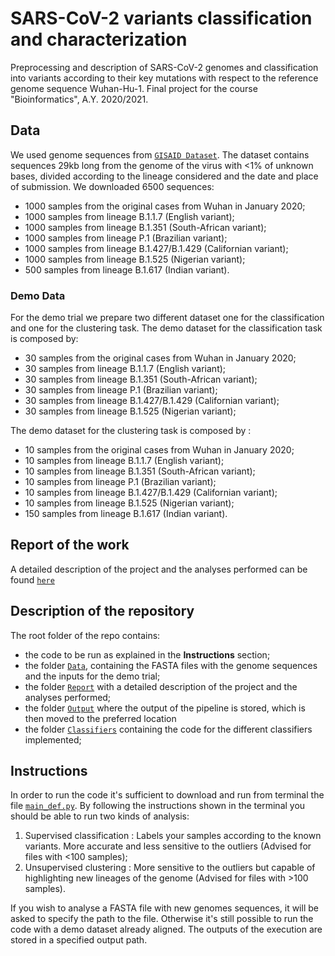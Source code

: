 # SARS-CoV-2 variants classification and characterization
Preprocessing and description of SARS-CoV-2 genomes and classification into variants according to their key mutations with respect to the reference genome sequence Wuhan-Hu-1.
Final project for the course "Bioinformatics", A.Y. 2020/2021.

## Data
We used genome sequences from [`GISAID Dataset`](https://www.gisaid.org/). The dataset contains sequences 29kb long from the genome of the virus with <1% of unknown bases, divided according to the lineage considered and the date and place of submission. We downloaded 6500 sequences:
* 1000 samples from the original cases from Wuhan in January 2020;
* 1000 samples from lineage B.1.1.7 (English variant);
* 1000 samples from lineage B.1.351 (South-African variant);
* 1000 samples from lineage P.1 (Brazilian variant);
* 1000 samples from lineage B.1.427/B.1.429 (Californian variant);
* 1000 samples from lineage B.1.525 (Nigerian variant);
* 500 samples from lineage B.1.617 (Indian variant).
### Demo Data
For the demo trial we prepare two different dataset one for the classification and one for the clustering task.
The demo dataset for the classification task is composed by:

* 30 samples from the original cases from Wuhan in January 2020;
* 30 samples from lineage B.1.1.7 (English variant);
* 30 samples from lineage B.1.351 (South-African variant);
* 30 samples from lineage P.1 (Brazilian variant);
* 30 samples from lineage B.1.427/B.1.429 (Californian variant);
* 30 samples from lineage B.1.525 (Nigerian variant);
 
The demo dataset for the clustering task is composed by :

* 10 samples from the original cases from Wuhan in January 2020;
* 10 samples from lineage B.1.1.7 (English variant);
* 10 samples from lineage B.1.351 (South-African variant);
* 10 samples from lineage P.1 (Brazilian variant);
* 10 samples from lineage B.1.427/B.1.429 (Californian variant);
* 10 samples from lineage B.1.525 (Nigerian variant);
* 150 samples from lineage B.1.617 (Indian variant).



## Report of the work
A detailed description of the project and the analyses performed can be found [`here`](./Report/Report.pdf)

## Description of the repository
The root folder of the repo contains:
* the code to be run as explained in the **Instructions** section;
* the folder [`Data`](./Data), containing the FASTA files with the genome sequences and the inputs for the demo trial;
* the folder [`Report`](./Report) with a detailed description of the project and the analyses performed;
* the folder [`Output`](./Output) where the output of the pipeline is stored, which is then moved to the preferred location
* the folder [`Classifiers`](./Classifiers) containing the code for the different classifiers implemented;

## Instructions 
In order to run the code it's sufficient to download and run from terminal the file [`main_def.py`](main_def.py).
By following the instructions shown in the terminal you should be able to run two kinds of analysis:
 1. Supervised classification : Labels your samples according to the known variants. More accurate and less sensitive to the outliers (Advised for files with <100 samples);
 2. Unsupervised clustering : More sensitive to the outliers but capable of highlighting new lineages of the genome (Advised for files with >100 samples).
 
If you wish to analyse a FASTA file with new genomes sequences, it will be asked to specify the path to the file. Otherwise it's still possible to run the code with a demo dataset already aligned.
The outputs of the execution are stored in a specified output path.
 
 

